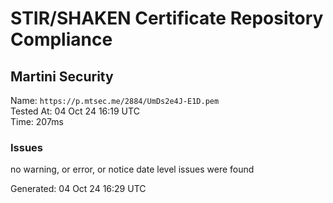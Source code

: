 # STIR/SHAKEN Certificate Repository Compliance

## Martini Security

Name: `https://p.mtsec.me/2884/UmDs2e4J-E1D.pem`\
Tested At: 04 Oct 24 16:19 UTC\
Time: 207ms

### Issues

no warning, or error, or notice date level issues were found

Generated: 04 Oct 24 16:29 UTC